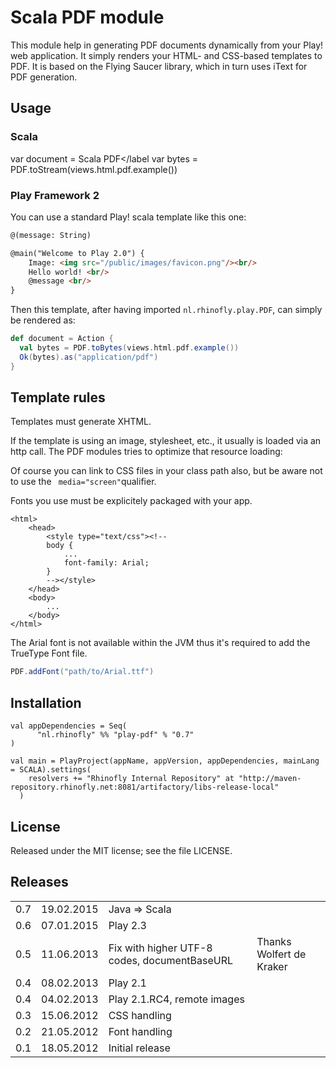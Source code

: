 # Scala PDF module

This module help in generating PDF documents dynamically from your Play! web application.
It simply renders your HTML- and CSS-based templates to PDF.
It is based on the Flying Saucer library, which in turn uses iText for PDF generation.

## Usage

### Scala

var document = <body><label>Scala PDF</label</body>
var bytes = PDF.toStream(views.html.pdf.example())

### Play Framework 2

You can use a standard Play! scala template like this one:
``` html
@(message: String)

@main("Welcome to Play 2.0") {
    Image: <img src="/public/images/favicon.png"/><br/>
    Hello world! <br/>
    @message <br/>
}
```

Then this template, after having imported ```nl.rhinofly.play.PDF```, can simply be rendered as:
``` scala
def document = Action {
  val bytes = PDF.toBytes(views.html.pdf.example())
  Ok(bytes).as("application/pdf")
}
```

## Template rules


Templates must generate XHTML.

If the template is using an image, stylesheet, etc., it usually is loaded via an http call.
The PDF modules tries to optimize that resource loading:

Of course you can link to CSS files in your class path also, but be aware not to
use the ``` media="screen"```qualifier.

Fonts you use must be explicitely packaged with your app.
```
<html>
	<head>
		<style type="text/css"><!--
		body {
			...
			font-family: Arial;
		}
		--></style>	
	</head>
	<body>
		...
	</body>
</html>
```

The Arial font is not available within the JVM thus it's required to add the TrueType Font file.

```scala
PDF.addFont("path/to/Arial.ttf")
```

## Installation
```
val appDependencies = Seq(
      "nl.rhinofly" %% "play-pdf" % "0.7"
)

val main = PlayProject(appName, appVersion, appDependencies, mainLang = SCALA).settings(
    resolvers += "Rhinofly Internal Repository" at "http://maven-repository.rhinofly.net:8081/artifactory/libs-release-local"
  )
```


## License
Released under the MIT license; see the file LICENSE.

## Releases

<table>
  <tr>
    <td>0.7</td>
    <td>19.02.2015</td>
    <td>Java => Scala</td>
    <td></td>
  </tr>
  <tr>
    <td>0.6</td>
    <td>07.01.2015</td>
    <td>Play 2.3</td>
    <td></td>
  </tr>
  <tr>
    <td>0.5</td>
    <td>11.06.2013</td>
    <td>Fix with higher UTF-8 codes, documentBaseURL</td>
    <td>Thanks Wolfert de Kraker</td>
  </tr>
  <tr>
    <td>0.4</td>
    <td>08.02.2013</td>
    <td>Play 2.1</td>
    <td></td>
  </tr>
  <tr>
    <td>0.4</td>
    <td>04.02.2013</td>
    <td>Play 2.1.RC4, remote images</td>
    <td></td>
  </tr>
  <tr>
    <td>0.3</td>
    <td>15.06.2012</td>
    <td>CSS handling</td>
    <td></td>
  </tr>
  <tr>
    <td>0.2</td>
    <td>21.05.2012</td>
    <td>Font handling</td>
    <td></td>
  </tr>
  <tr>
    <td>0.1</td>
    <td>18.05.2012</td>
    <td>Initial release</td>
    <td></td>
  </tr>
</table>
